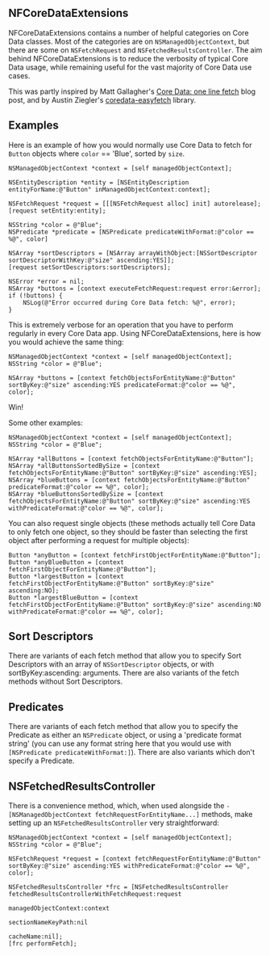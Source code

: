 NFCoreDataExtensions
--------

NFCoreDataExtensions contains a number of helpful categories on Core Data classes. Most of the categories are on `NSManagedObjectContext`, but there are some on `NSFetchRequest` and `NSFetchedResultsController`. The aim behind NFCoreDataExtensions is to reduce the verbosity of typical Core Data usage, while remaining useful for the vast majority of Core Data use cases.

This was partly inspired by Matt Gallagher's [Core Data: one line fetch](http://cocoawithlove.com/2008/03/core-data-one-line-fetch.html) blog post, and by Austin Ziegler's [coredata-easyfetch](https://github.com/halostatue/coredata-easyfetch) library.


Examples
--------

Here is an example of how you would normally use Core Data to fetch for `Button` objects where `color` == 'Blue', sorted by `size`.

	NSManagedObjectContext *context = [self managedObjectContext];
	
	NSEntityDescription *entity = [NSEntityDescription entityForName:@"Button" inManagedObjectContext:context];

	NSFetchRequest *request = [[[NSFetchRequest alloc] init] autorelease];
	[request setEntity:entity];
	
	NSString *color = @"Blue";
	NSPredicate *predicate = [NSPredicate predicateWithFormat:@"color == %@", color]
	
	NSArray *sortDescriptors = [NSArray arrayWithObject:[NSSortDescriptor sortDescriptorWithKey:@"size" ascending:YES]];
	[request setSortDescriptors:sortDescriptors];
	
	NSError *error = nil;
	NSArray *buttons = [context executeFetchRequest:request error:&error];
	if (!buttons) {
		NSLog(@"Error occurred during Core Data fetch: %@", error);
	}
	
This is extremely verbose for an operation that you have to perform regularly in every Core Data app. Using NFCoreDataExtensions, here is how you would achieve the same thing:

	NSManagedObjectContext *context = [self managedObjectContext];
	NSString *color = @"Blue";
	
	NSArray *buttons = [context fetchObjectsForEntityName:@"Button" sortByKey:@"size" ascending:YES predicateFormat:@"color == %@", color];
	
Win!

Some other examples:

	NSManagedObjectContext *context = [self managedObjectContext];
	NSString *color = @"Blue";

	NSArray *allButtons = [context fetchObjectsForEntityName:@"Button"];
	NSArray *allButtonsSortedBySize = [context fetchObjectsForEntityName:@"Button" sortByKey:@"size" ascending:YES];
	NSArray *blueButtons = [context fetchObjectsForEntityName:@"Button" predicateFormat:@"color == %@", color];
	NSArray *blueButtonsSortedBySize = [context fetchObjectsForEntityName:@"Button" sortByKey:@"size" ascending:YES withPredicateFormat:@"color == %@", color];

You can also request single objects (these methods actually tell Core Data to only fetch one object, so they should be faster than selecting the first object after performing a request for multiple objects):

	Button *anyButton = [context fetchFirstObjectForEntityName:@"Button"];
	Button *anyBlueButton = [context fetchFirstObjectForEntityName:@"Button"];
	Button *largestButton = [context fetchFirstObjectForEntityName:@"Button" sortByKey:@"size" ascending:NO];
	Button *largestBlueButton = [context fetchFirstObjectForEntityName:@"Button" sortByKey:@"size" ascending:NO withPredicateFormat:@"color == %@", color];
	
Sort Descriptors
-----

There are variants of each fetch method that allow you to specify Sort Descriptors with an array of `NSSortDescriptor` objects, or with sortByKey:ascending: arguments. There are also variants of the fetch methods without Sort Descriptors.

Predicates
-----

There are variants of each fetch method that allow you to specify the Predicate as either an `NSPredicate` object, or using a 'predicate format string' (you can use any format string here that you would use with `[NSPredicate predicateWithFormat:]`). There are also variants which don't specify a Predicate.

NSFetchedResultsController
-----

There is a convenience method, which, when used alongside the `-[NSManagedObjectContext fetchRequestForEntityName...]` methods, make setting up an `NSFetchedResultsController` very straightforward:

	NSManagedObjectContext *context = [self managedObjectContext];
	NSString *color = @"Blue";

	NSFetchRequest *request = [context fetchRequestForEntityName:@"Button" sortByKey:@"size" ascending:YES withPredicateFormat:@"color == %@", color];
	
	NSFetchedResultsController *frc = [NSFetchedResultsController fetchedResultsControllerWithFetchRequest:request
	 																				  managedObjectContext:context
																						sectionNameKeyPath:nil
																								 cacheName:nil];
	[frc performFetch];


